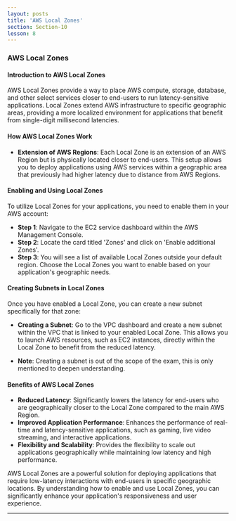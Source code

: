```yaml
---
layout: posts
title: 'AWS Local Zones'
section: Section-10
lesson: 8
---
```


### AWS Local Zones

#### Introduction to AWS Local Zones

AWS Local Zones provide a way to place AWS compute, storage, database, and other select services closer to end-users to run latency-sensitive applications. Local Zones extend AWS infrastructure to specific geographic areas, providing a more localized environment for applications that benefit from single-digit millisecond latencies.

<!-- pagebreak -->

#### How AWS Local Zones Work

- **Extension of AWS Regions**: Each Local Zone is an extension of an AWS Region but is physically located closer to end-users. This setup allows you to deploy applications using AWS services within a geographic area that previously had higher latency due to distance from AWS Regions.

<!-- pagebreak -->

#### Enabling and Using Local Zones

To utilize Local Zones for your applications, you need to enable them in your AWS account:

- **Step 1**: Navigate to the EC2 service dashboard within the AWS Management Console.
- **Step 2**: Locate the card titled 'Zones' and click on 'Enable additional Zones'.
- **Step 3**: You will see a list of available Local Zones outside your default region. Choose the Local Zones you want to enable based on your application's geographic needs.

<!-- pagebreak -->

#### Creating Subnets in Local Zones

Once you have enabled a Local Zone, you can create a new subnet specifically for that zone:

- **Creating a Subnet**: Go to the VPC dashboard and create a new subnet within the VPC that is linked to your enabled Local Zone. This allows you to launch AWS resources, such as EC2 instances, directly within the Local Zone to benefit from the reduced latency.

- **Note**: Creating a subnet is out of the scope of the exam, this is only mentioned to deepen understanding.
<!-- pagebreak -->

#### Benefits of AWS Local Zones

- **Reduced Latency**: Significantly lowers the latency for end-users who are geographically closer to the Local Zone compared to the main AWS Region.
- **Improved Application Performance**: Enhances the performance of real-time and latency-sensitive applications, such as gaming, live video streaming, and interactive applications.
- **Flexibility and Scalability**: Provides the flexibility to scale out applications geographically while maintaining low latency and high performance.

AWS Local Zones are a powerful solution for deploying applications that require low-latency interactions with end-users in specific geographic locations. By understanding how to enable and use Local Zones, you can significantly enhance your application's responsiveness and user experience.

---

